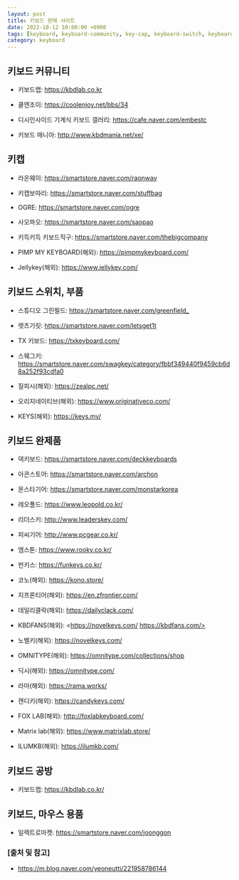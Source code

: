 ```yaml
---
layout: post
title: 키보드 판매 사이트
date: 2022-10-12 10:00:00 +0900
tags: [keyboard, keyboard-community, key-cap, keyboard-switch, keyboard-part, keyboard-sale, 키보드, 키보드-커뮤니티, 키캡, 키보드-스위치, 키보드-부품, 키보드-판매]
category: keyboard
---
```


## 키보드 커뮤니티

* 키보드랩: <https://kbdlab.co.kr>

* 쿨엔조이: <https://coolenjoy.net/bbs/34>

* 디시인사이드 기계식 키보드 갤러리: <https://cafe.naver.com/embestc>

* 키보드 매니아: <http://www.kbdmania.net/xe/>

## 키캡

* 라온웨이: <https://smartstore.naver.com/raonway>

* 키캡보따리: <https://smartstore.naver.com/stuffbag>

* OGRE: <https://smartstore.naver.com/ogre>

* 사오파오: <https://smartstore.naver.com/saopao>

* 키득키득 키보드직구: <https://smartstore.naver.com/thebigcompany>

* PIMP MY KEYBOARD(해외): <https://pimpmykeyboard.com/>

* Jellykey(해외): <https://www.jellykey.com/>

## 키보드 스위치, 부품

* 스튜디오 그린필드: <https://smartstore.naver.com/greenfield_>

* 렛츠기릿: <https://smartstore.naver.com/letsget1t>

* TX 키보드: <https://txkeyboard.com/>

* 스웨그키: <https://smartstore.naver.com/swagkey/category/fbbf349440f9459cb6d8a252f93cdfa0>

* 질피시(해외): <https://zealpc.net/>

* 오리지네이티브(해외): <https://www.originativeco.com/>

* KEYS(해외): <https://keys.my/>

## 키보드 완제품

* 덱키보드: <https://smartstore.naver.com/deckkeyboards>

* 아콘스토어: <https://smartstore.naver.com/archon>

* 몬스타기어: <https://smartstore.naver.com/monstarkorea>

* 레오폴드: <https://www.leopold.co.kr/>

* 리더스키: <http://www.leaderskey.com/>

* 피씨기어: <http://www.pcgear.co.kr/>

* 엠스톤: <https://www.rooky.co.kr/>

* 펀키스: <https://funkeys.co.kr/>

* 코노(해외): <https://kono.store/>

* 지프론티어(해외): <https://en.zfrontier.com/>

* 데일리클락(해외): <https://dailyclack.com/>

* KBDFANS(해외): <https://novelkeys.com/ https://kbdfans.com/>

* 노벨키(해외): <https://novelkeys.com/>

* OMNITYPE(해외): <https://omnitype.com/collections/shop>

* 딕시(해외): <https://omnitype.com/>

* 라마(해외): <https://rama.works/>

* 캔디키(해외): <https://candykeys.com/>

* FOX LAB(해외): <http://foxlabkeyboard.com/>

* Matrix lab(해외): <https://www.matrixlab.store/>

* ILUMKB(해외): <https://ilumkb.com/>

## 키보드 공방

* 키보드랩: <https://kbdlab.co.kr/>

## 키보드, 마우스 용품

* 일렉트로마켓: <https://smartstore.naver.com/joonggon>

### [출처 및 참고]
* <https://m.blog.naver.com/yeoneutti/221958786144>
